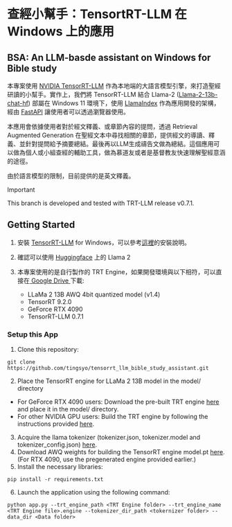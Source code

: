 # 查經小幫手：TensortRT-LLM 在 Windows 上的應用
## BSA: An LLM-basde assistant on Windows for Bible study 

本專案使用 [NVIDIA TensorRT-LLM](https://developer.nvidia.com/tensorrt#inference) 作為本地端的大語言模型引擎，來打造聖經研讀的小幫手。實作上，我們將 TensorRT-LLM 結合 Llama-2 ([Llama-2-13b-chat-hf](https://huggingface.co/meta-llama/Llama-2-7b-chat-hf)) 部屬在 Windows 11 環境下，使用 [LlamaIndex](https://www.llamaindex.ai/) 作為應用開發的架構，經由 [FastAPI](https://fastapi.tiangolo.com/) 讓使用者可以透過瀏覽器使用。

本應用會依據使用者對於經文釋義、或章節內容的提問，透過 Retrieval Augmented Generation 在聖經文本中尋找相關的章節，提供經文的導讀、釋義、並針對提問給予摘要總結。最後再以LLM生成禱告文做為總結。這個應用可以做為個人或小組查經的輔助工具，做為慕道友或者是基督教友快速理解聖經意涵的途徑。

由於語言模型的限制，目前提供的是英文釋義。


> [!IMPORTANT]  
> This branch is developed and tested with TRT-LLM release v0.7.1.

## Getting Started

1. 安裝 [TensorRT-LLM](https://github.com/NVIDIA/TensorRT-LLM/) for Windows，可以參考[這裡](https://github.com/NVIDIA/TensorRT-LLM/blob/release/0.5.0/windows/README.md)的安裝說明。

2. 確認可以使用 [Huggingface](https://huggingface.co/meta-llama/Llama-2-13b-chat-hf) 上的 Llama 2

3. 本專案使用的是自行製作的 TRT Engine，如果開發環境與以下相符，可以直接在[ Google Drive ](https://drive.google.com/drive/folders/16wE7Fz9U-cp6LuWenKvETAJJaa9iPVCT?usp=sharing)下載:
    - LLaMa 2 13B AWQ 4bit quantized model (v1.4)
    - TensorRT 9.2.0
    - GeForce RTX 4090
    - TensorRT-LLM 0.7.1


### Setup this App

1. Clone this repository: 
```
git clone https://github.com/tingsyo/tensorrt_llm_bible_study_assistant.git
```
2. Place the TensorRT engine for LLaMa 2 13B model in the model/ directory
- For GeForce RTX 4090 users: Download the pre-built TRT engine [here](https://catalog.ngc.nvidia.com/orgs/nvidia/models/llama2-13b/files?version=1.2) and place it in the model/ directory.
- For other NVIDIA GPU users: Build the TRT engine by following the instructions provided [here](#building-trt-engine).
3. Acquire the llama tokenizer (tokenizer.json, tokenizer.model and tokenizer_config.json) [here](https://huggingface.co/meta-llama/Llama-2-13b-chat-hf/tree/main).
4. Download AWQ weights for building the TensorRT engine model.pt [here](https://catalog.ngc.nvidia.com/orgs/nvidia/models/llama2-13b/files?version=1.2). (For RTX 4090, use the pregenerated engine provided earlier.)
5. Install the necessary libraries: 
```
pip install -r requirements.txt
```
6. Launch the application using the following command:
```
python app.py --trt_engine_path <TRT Engine folder> --trt_engine_name <TRT Engine file>.engine --tokenizer_dir_path <tokernizer folder> --data_dir <Data folder>

```


